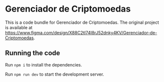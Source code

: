 
  # Gerenciador de Criptomoedas

  This is a code bundle for Gerenciador de Criptomoedas. The original project is available at https://www.figma.com/design/X88C2tI74I8rJ52dnky4KV/Gerenciador-de-Criptomoedas.

  ## Running the code

  Run `npm i` to install the dependencies.

  Run `npm run dev` to start the development server.
  